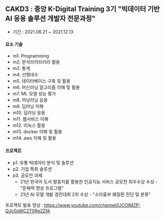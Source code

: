 ## CAKD3 : 중앙 K-Digital Training 3기 "빅데이터 기반 AI 응용 솔루션 개발자 전문과정" 
- 기간 : 2021.06.21 ~ 2021.12.13

#### 요소 기술

- m1. Programming
- m2. 분석라이브러리 활용
- m3. 통계
- m4. 선형대수
- m5. 데이터베이스 구축 및 활용
- m6. 머신러닝 알고리즘 이해 및 활용
- m7. ML 모델 성능 평가
- m8. 머닝러닝 응용
- m9. 딥러닝 이해 
- m10. 딥러닝 응용
- m11. 웹서비스 이해
- m12. 리눅스 활용
- m13. docker 이해 및 활용
- m14. aws 이해 및 활용

#### 프로젝트

- p1. 유통 빅데이터 분석 및 솔루션
- p2. 기업 특화 솔루션
- p3. 공모전 과제
  - 21년 한국어 도서 말뭉치를 활용한 인공지능 서비스 공모전 최우수상 수상 - "문해력 향상 프로그램"
  - 21년 AI 모델 개발 경진대회 2위 수상 - "소아흉부 폐질환 진단 및 분류"

프로젝트 발표 영상 : https://www.youtube.com/channel/UCOlMZP-QJc0sWC2T0Rg2ZfA
